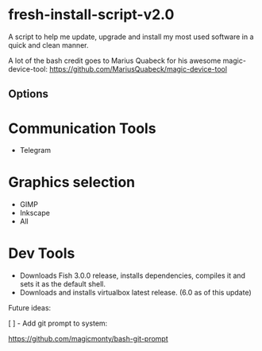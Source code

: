 # fresh-install-script-v2.0
A script to help me update, upgrade and install my most used software in a quick and clean manner.

A lot of the bash credit goes to Marius Quabeck for his awesome magic-device-tool: https://github.com/MariusQuabeck/magic-device-tool

Options
-------
# Communication Tools
- Telegram

# Graphics selection
- GIMP
- Inkscape
- All

# Dev Tools
- Downloads Fish 3.0.0 release, installs dependencies, compiles it and sets it as the default shell.
- Downloads and installs virtualbox latest release. (6.0 as of this update)

Future ideas:

[ ] - Add git prompt to system:

https://github.com/magicmonty/bash-git-prompt
